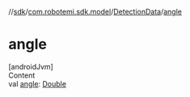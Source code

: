 //[sdk](../../../index.md)/[com.robotemi.sdk.model](../index.md)/[DetectionData](index.md)/[angle](angle.md)



# angle  
[androidJvm]  
Content  
val [angle](angle.md): [Double](https://kotlinlang.org/api/latest/jvm/stdlib/kotlin/-double/index.html)  



